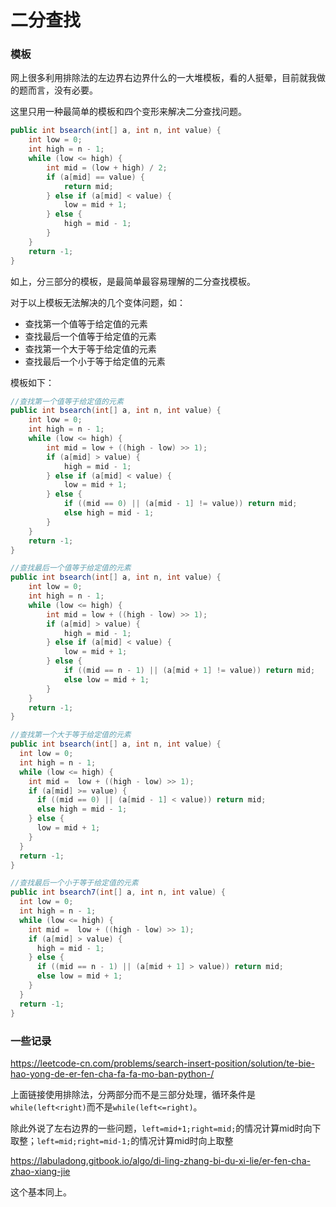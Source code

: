 # 二分查找

### 模板

网上很多利用排除法的左边界右边界什么的一大堆模板，看的人挺晕，目前就我做的题而言，没有必要。

这里只用一种最简单的模板和四个变形来解决二分查找问题。

```java
public int bsearch(int[] a, int n, int value) { 
    int low = 0; 
    int high = n - 1; 
    while (low <= high) { 
        int mid = (low + high) / 2; 
        if (a[mid] == value) { 
            return mid; 
        } else if (a[mid] < value) { 
            low = mid + 1; 
        } else { 
            high = mid - 1; 
        } 
    } 
    return -1;
}
```

如上，分三部分的模板，是最简单最容易理解的二分查找模板。

对于以上模板无法解决的几个变体问题，如：

- 查找第一个值等于给定值的元素
- 查找最后一个值等于给定值的元素
- 查找第一个大于等于给定值的元素
- 查找最后一个小于等于给定值的元素

模板如下：

```java
//查找第一个值等于给定值的元素
public int bsearch(int[] a, int n, int value) { 
    int low = 0; 
    int high = n - 1; 
    while (low <= high) {
        int mid = low + ((high - low) >> 1); 
        if (a[mid] > value) { 
            high = mid - 1; 
        } else if (a[mid] < value) { 
            low = mid + 1; 
        } else { 
            if ((mid == 0) || (a[mid - 1] != value)) return mid; 
            else high = mid - 1; 
        } 
    } 
    return -1;
}
```



```java
//查找最后一个值等于给定值的元素
public int bsearch(int[] a, int n, int value) { 
    int low = 0; 
    int high = n - 1; 
    while (low <= high) { 
        int mid = low + ((high - low) >> 1); 
        if (a[mid] > value) { 
            high = mid - 1; 
        } else if (a[mid] < value) { 
            low = mid + 1; 
        } else { 
            if ((mid == n - 1) || (a[mid + 1] != value)) return mid; 
            else low = mid + 1; 
        } 
    } 
    return -1;
}
```

```java
//查找第一个大于等于给定值的元素
public int bsearch(int[] a, int n, int value) {
  int low = 0;
  int high = n - 1;
  while (low <= high) {
    int mid =  low + ((high - low) >> 1);
    if (a[mid] >= value) {
      if ((mid == 0) || (a[mid - 1] < value)) return mid;
      else high = mid - 1;
    } else {
      low = mid + 1;
    }
  }
  return -1;
}
```

```java
//查找最后一个小于等于给定值的元素
public int bsearch7(int[] a, int n, int value) {
  int low = 0;
  int high = n - 1;
  while (low <= high) {
    int mid =  low + ((high - low) >> 1);
    if (a[mid] > value) {
      high = mid - 1;
    } else {
      if ((mid == n - 1) || (a[mid + 1] > value)) return mid;
      else low = mid + 1;
    }
  }
  return -1;
}
```





### 一些记录

https://leetcode-cn.com/problems/search-insert-position/solution/te-bie-hao-yong-de-er-fen-cha-fa-fa-mo-ban-python-/

上面链接使用排除法，分两部分而不是三部分处理，循环条件是`while(left<right)`而不是`while(left<=right)`。

除此外说了左右边界的一些问题，`left=mid+1;right=mid;`的情况计算mid时向下取整；`left=mid;right=mid-1;`的情况计算mid时向上取整

https://labuladong.gitbook.io/algo/di-ling-zhang-bi-du-xi-lie/er-fen-cha-zhao-xiang-jie

这个基本同上。